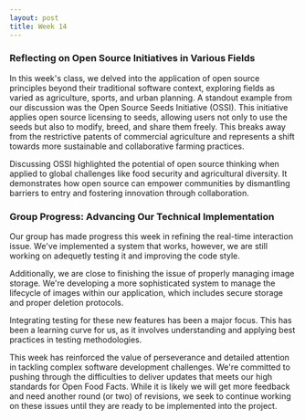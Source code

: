```yaml
---
layout: post
title: Week 14
---
```


### Reflecting on Open Source Initiatives in Various Fields

In this week's class, we delved into the application of open source principles beyond their traditional software context, exploring fields as varied as agriculture, sports, and urban planning. A standout example from our discussion was the Open Source Seeds Initiative (OSSI). This initiative applies open source licensing to seeds, allowing users not only to use the seeds but also to modify, breed, and share them freely. This breaks away from the restrictive patents of commercial agriculture and represents a shift towards more sustainable and collaborative farming practices.

Discussing OSSI highlighted the potential of open source thinking when applied to global challenges like food security and agricultural diversity. It demonstrates how open source can empower communities by dismantling barriers to entry and fostering innovation through collaboration.


### Group Progress: Advancing Our Technical Implementation

Our group has made progress this week in refining the real-time interaction issue. We've implemented a system that works, however, we are still working on adequetly testing it and improving the code style.

Additionally, we are close to finishing the issue of properly managing image storage. We're developing a more sophisticated system to manage the lifecycle of images within our application, which includes secure storage and proper deletion protocols.

Integrating testing for these new features has been a major focus. This has been a learning curve for us, as it involves understanding and applying best practices in testing methodologies.

This week has reinforced the value of perseverance and detailed attention in tackling complex software development challenges. We're committed to pushing through the difficulties to deliver updates that meets our high standards for Open Food Facts. While it is likely we will get more feedback and need another round (or two) of revisions, we seek to continue working on these issues until they are ready to be implemented into the project. 







